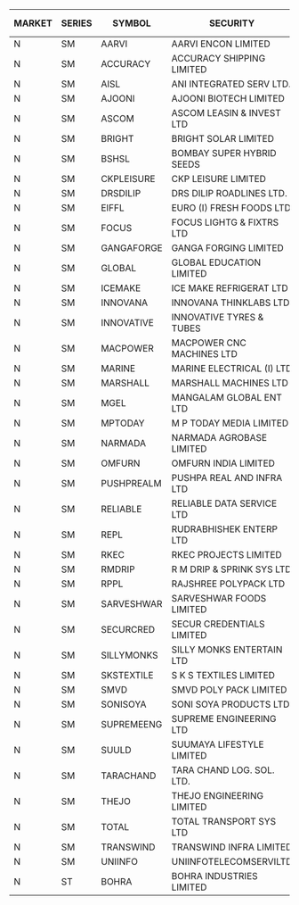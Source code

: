 


| MARKET | SERIES | SYMBOL | SECURITY | PREV CL PR | OPEN PRICE | HIGH PRICE | LOW PRICE | CLOSE PRICE | NET TRDVAL | NET TRDQTY | CORP IND | HI 52 WK | LO 52 WK |
| ----- | ----- | ----- | ----- | ----- | ----- | ----- | ----- | ----- | ----- | ----- | ----- | ----- | ----- |
| N | SM | AARVI | AARVI ENCON LIMITED | 22.50 | 21.40 | 21.40 | 21.40 | 21.40 | 85600.00 | 4000 |  | 50.05 | 20.15 |
| N | SM | ACCURACY | ACCURACY SHIPPING LIMITED | 17.20 | 17.25 | 17.25 | 17.25 | 17.25 | 1324800.00 | 76800 |  | 79.00 | 12.35 |
| N | SM | AISL | ANI INTEGRATED SERV LTD. | 17.85 | 18.70 | 18.70 | 18.70 | 18.70 | 44880.00 | 2400 |  | 63.95 | 14.30 |
| N | SM | AJOONI | AJOONI BIOTECH LIMITED | 7.00 | 6.65 | 6.65 | 6.65 | 6.65 | 26600.00 | 4000 |  | 17.80 | 6.65 |
| N | SM | ASCOM | ASCOM LEASIN & INVEST LTD | 35.00 | 37.00 | 37.00 | 37.00 | 37.00 | 148000.00 | 4000 |  | 37.00 | 30.00 |
| N | SM | BRIGHT | BRIGHT SOLAR LIMITED | 6.20 | 6.00 | 6.00 | 5.90 | 5.90 | 319200.00 | 54000 |  | 22.00 | 5.90 |
| N | SM | BSHSL | BOMBAY SUPER HYBRID SEEDS | 108.05 | 107.85 | 107.95 | 107.85 | 107.95 | 258960.00 | 2400 |  | 136.00 | 98.20 |
| N | SM | CKPLEISURE | CKP LEISURE LIMITED | 3.85 | 3.70 | 3.70 | 3.70 | 3.70 | 29600.00 | 8000 |  | 7.55 | 3.70 |
| N | SM | DRSDILIP | DRS DILIP ROADLINES LTD. | 75.00 | 75.00 | 75.00 | 75.00 | 75.00 | 360000.00 | 4800 |  | 78.00 | 65.50 |
| N | SM | EIFFL | EURO (I) FRESH FOODS LTD | 78.60 | 78.50 | 78.50 | 78.50 | 78.50 | 125600.00 | 1600 |  | 131.00 | 71.00 |
| N | SM | FOCUS | FOCUS LIGHTG & FIXTRS LTD | 17.35 | 16.55 | 16.55 | 16.55 | 16.55 | 49650.00 | 3000 |  | 173.60 | 15.50 |
| N | SM | GANGAFORGE | GANGA FORGING LIMITED | 14.50 | 14.25 | 14.25 | 14.25 | 14.25 | 85500.00 | 6000 |  | 19.70 | 8.70 |
| N | SM | GLOBAL | GLOBAL EDUCATION LIMITED | 60.20 | 63.20 | 63.20 | 63.20 | 63.20 | 63200.00 | 1000 |  | 135.00 | 41.20 |
| N | SM | ICEMAKE | ICE MAKE REFRIGERAT LTD | 35.25 | 35.20 | 35.20 | 35.20 | 35.20 | 70400.00 | 2000 |  | 81.85 | 25.65 |
| N | SM | INNOVANA | INNOVANA THINKLABS LTD. | 93.50 | 88.85 | 96.25 | 88.85 | 96.25 | 185100.00 | 2000 |  | 409.00 | 73.05 |
| N | SM | INNOVATIVE | INNOVATIVE TYRES & TUBES | 5.75 | 6.00 | 6.00 | 6.00 | 6.00 | 18000.00 | 3000 |  | 21.00 | 5.40 |
| N | SM | MACPOWER | MACPOWER CNC MACHINES LTD | 38.00 | 39.90 | 39.90 | 39.80 | 39.90 | 79750.00 | 2000 |  | 143.00 | 33.30 |
| N | SM | MARINE | MARINE ELECTRICAL (I) LTD | 90.25 | 90.00 | 91.00 | 90.00 | 90.85 | 2894900.00 | 32000 |  | 123.00 | 78.00 |
| N | SM | MARSHALL | MARSHALL MACHINES LTD | 8.20 | 8.25 | 8.25 | 8.25 | 8.25 | 24750.00 | 3000 |  | 24.45 | 7.75 |
| N | SM | MGEL | MANGALAM GLOBAL ENT LTD | 56.00 | 55.90 | 55.90 | 55.90 | 55.90 | 111800.00 | 2000 |  | 58.30 | 51.05 |
| N | SM | MPTODAY | M P TODAY MEDIA LIMITED | 15.35 | 14.60 | 15.30 | 14.60 | 15.30 | 89000.00 | 6000 |  | 42.90 | 14.20 |
| N | SM | NARMADA | NARMADA AGROBASE LIMITED | 12.90 | 13.40 | 13.40 | 13.40 | 13.40 | 96480.00 | 7200 |  | 28.70 | 11.30 |
| N | SM | OMFURN | OMFURN INDIA LIMITED | 4.75 | 4.90 | 4.90 | 4.90 | 4.90 | 29400.00 | 6000 |  | 11.30 | 4.50 |
| N | SM | PUSHPREALM | PUSHPA REAL AND INFRA LTD | 4.25 | 4.45 | 4.45 | 4.45 | 4.45 | 8900.00 | 2000 |  | 10.85 | 3.70 |
| N | SM | RELIABLE | RELIABLE DATA SERVICE LTD | 22.80 | 21.70 | 21.70 | 21.70 | 21.70 | 52080.00 | 2400 |  | 53.50 | 19.95 |
| N | SM | REPL | RUDRABHISHEK ENTERP LTD | 24.95 | 26.15 | 26.15 | 26.15 | 26.15 | 78450.00 | 3000 |  | 42.20 | 20.60 |
| N | SM | RKEC | RKEC PROJECTS LIMITED | 34.00 | 34.00 | 37.00 | 34.00 | 37.00 | 105000.00 | 3000 |  | 68.00 | 26.20 |
| N | SM | RMDRIP | R M DRIP & SPRINK SYS LTD | 45.25 | 45.40 | 47.50 | 43.00 | 46.05 | 7695300.00 | 172000 |  | 47.50 | 13.00 |
| N | SM | RPPL | RAJSHREE POLYPACK LTD | 59.95 | 54.25 | 54.25 | 54.25 | 54.25 | 54250.00 | 1000 |  | 118.00 | 50.00 |
| N | SM | SARVESHWAR | SARVESHWAR FOODS LIMITED | 13.55 | 14.20 | 14.20 | 12.90 | 12.95 | 792960.00 | 60800 |  | 43.85 | 8.45 |
| N | SM | SECURCRED | SECUR CREDENTIALS LIMITED | 22.00 | 23.10 | 23.10 | 23.10 | 23.10 | 55440.00 | 2400 |  | 110.00 | 12.15 |
| N | SM | SILLYMONKS | SILLY MONKS ENTERTAIN LTD | 26.00 | 24.60 | 24.60 | 24.60 | 24.60 | 64944.00 | 2640 |  | 89.95 | 22.00 |
| N | SM | SKSTEXTILE | S K S TEXTILES LIMITED | 29.60 | 28.15 | 28.15 | 28.15 | 28.15 | 28150.00 | 1000 |  | 48.90 | 22.25 |
| N | SM | SMVD | SMVD POLY PACK LIMITED | 8.00 | 8.80 | 8.80 | 8.80 | 8.80 | 35200.00 | 4000 |  | 19.80 | 6.50 |
| N | SM | SONISOYA | SONI SOYA PRODUCTS LTD. | 6.15 | 6.15 | 6.15 | 6.15 | 6.15 | 36900.00 | 6000 |  | 25.40 | 4.90 |
| N | SM | SUPREMEENG | SUPREME ENGINEERING LTD | 16.75 | 17.35 | 17.35 | 16.10 | 16.10 | 203200.00 | 12000 |  | 42.00 | 13.20 |
| N | SM | SUULD | SUUMAYA LIFESTYLE LIMITED | 39.50 | 39.25 | 39.25 | 39.25 | 39.25 | 314000.00 | 8000 |  | 39.50 | 15.05 |
| N | SM | TARACHAND | TARA CHAND LOG. SOL. LTD. | 35.00 | 34.00 | 35.00 | 34.00 | 35.00 | 207000.00 | 6000 |  | 43.75 | 21.10 |
| N | SM | THEJO | THEJO ENGINEERING LIMITED | 401.00 | 401.00 | 401.00 | 401.00 | 401.00 | 80200.00 | 200 |  | 607.70 | 350.55 |
| N | SM | TOTAL | TOTAL TRANSPORT SYS LTD | 25.30 | 26.40 | 26.40 | 26.40 | 26.40 | 79200.00 | 3000 |  | 48.95 | 17.50 |
| N | SM | TRANSWIND | TRANSWIND INFRA LIMITED | 3.30 | 3.15 | 3.15 | 3.15 | 3.15 | 25200.00 | 8000 |  | 9.50 | 2.85 |
| N | SM | UNIINFO | UNIINFOTELECOMSERVILTD | 12.90 | 11.65 | 11.65 | 11.65 | 11.65 | 46600.00 | 4000 |  | 44.50 | 11.65 |
| N | ST | BOHRA | BOHRA INDUSTRIES LIMITED | 1.25 | 1.30 | 1.30 | 1.30 | 1.30 | 23400.00 | 18000 |  | 46.00 | 1.15 |



